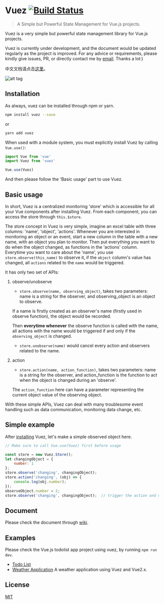 # Vuez [![Build Status](https://travis-ci.org/markselby9/vuez.svg?branch=develop)](https://travis-ci.org/markselby9/vuez)

> A Simple but Powerful State Management for Vue.js projects.

Vuez is a very simple but powerful state management library for Vue.js projects.

Vuez is currently under development, and the document would be updated regularly as the project is improved.
 For any advice or requirements, please kindly give issues, PR, or directly contact me by [email](mailto:markselbyfcy@gmail.com). Thanks a lot:)

中文文档请点击[这里](https://github.com/markselby9/vuez/wiki/Document_zh)。

![alt tag](https://cloud.githubusercontent.com/assets/3454734/25782362/203fa0b2-337c-11e7-8b2d-9486625edc2b.png)

## Installation

As always, vuez can be installed through npm or yarn.

``` bash
npm install vuez --save
```

or

``` bash
yarn add vuez
```

When used with a module system, you must explicitly install Vuez by calling `Vue.use()`:

``` js
import Vue from 'vue'
import Vuez from 'vuez'

Vue.use(Vuez)
```

And then please follow the 'Basic usage' part to use Vuez.

## Basic usage

In short, Vuez is a centralized monitoring 'store' which is accessible for all your Vue components after installing Vuez.
From each component, you can access the store through `this.$store`.

The store concept in Vuez is very simple, imagine an excel table with three columns: 'name', 'object', 'actions'. Whenever you are interested in monitoring an object or an event, start a new column in the table with a new name, with an object you plan to monitor.
 Then put everything you want to do when the object changed, as functions in the 'actions' column. Everytime you want to care about the 'name', you use `store.observe(this_name)` to observe it, if the `object` column's value has changed, all `actions` related to the `name` would be triggered.

It has only two set of APIs:

1. observe/unobserve
    + `store.observe(name, observing_object)`, takes two parameters: name is a string for the observer, and observing_object is an object to observe.

    If a name is firstly created as an observer's name (firstly used in observe function), the object would be recorded.

    Then **everytime whenever** the observe function is called with the name, all actions with the name would be triggered if and only if the `observing_object` is changed.

    + `store.unobserve(name)` would cancel every action and observers related to the name.

2. action
    + `store.action(name, action_function)`, takes two parameters: name is a string for the observer, and action_function is the function to act when the object is changed during an 'observe'.

    The `action_function` here can have a parameter representing the current object value of the observing object.

With these simple APIs, Vuez can deal with many troublesome event handling such as data communication, monitoring data change, etc.

## Simple example

After [installing](installation.md) Vuez, let's make a simple observed object here.

``` js
// Make sure to call Vue.use(Vuez) first before usage

const store = new Vuez.Store();
let changingObject = {
    number: 1
};
store.observe('changing', changingObject);
store.action('changing', (obj) => {
    console.log(obj.number);
});
observeObject.number = 2;
store.observe('changing', changingObject);  // trigger the action and console would show '2'
```

## Document

Please check the document through [wiki](https://github.com/markselby9/vuez/wiki/Document).

## Examples

Please check the Vue.js todolist app project using vuez, by running `npm run dev`.

- [Todo List](https://github.com/markselby9/vuez/tree/develop/examples/todolist)
- [Weather Application](https://github.com/markselby9/vue2-vuez-weather) A weather application using Vuez and Vue2.x.


## License

[MIT](http://opensource.org/licenses/MIT)
